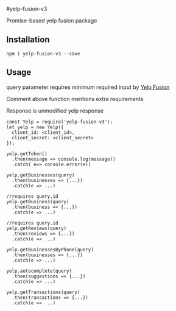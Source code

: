 #yelp-fusion-v3

Promise-based yelp fusion package

Installation
----------
```
npm i yelp-fusion-v3 --save
```

Usage
----------

query parameter requires minimum required input by [Yelp Fusion](https://www.yelp.com/developers/documentation/v3)

Comment above function mentions extra requirements

Response is unmodified yelp response

```
const Yelp = require('yelp-fusion-v3');
let yelp = new Yelp({
  client_id: <client_id>,
  client_secret: <client_secret>
});

yelp.getToken()
  .then(message => console.log(message))
  .catch( e=> console.error(e))

yelp.getBusinesses(query)
  .then(businesses => {...})
  .catch(e => ...)

//requires query.id
yelp.getBusiness(query)
  .then(business => {...})
  .catch(e => ...)

//requires query.id
yelp.getReviews(query)
  .then(reviews => {...})
  .catch(e => ...)

yelp.getBusinessesByPhone(query)
  .then(businesses => {...})
  .catch(e => ...)

yelp.autocomplete(query)
  .then(suggestions => {...})
  .catch(e => ...)
 
yelp.getTransactions(query)
  .then(transactions => {...})
  .catch(e => ...)
```